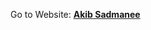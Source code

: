 Go to Website: <a href="https://akibsadmanee.github.io" target="_blank"><b>Akib Sadmanee</b></a></h1>
